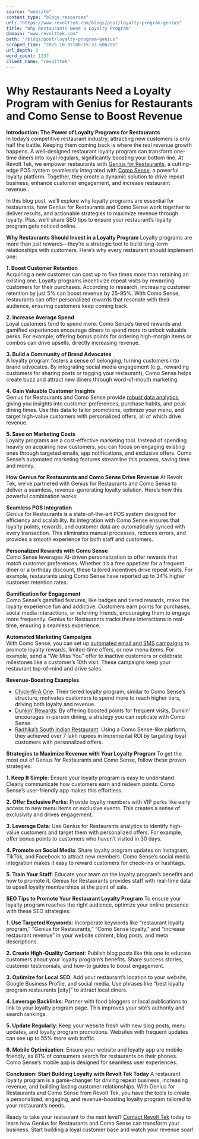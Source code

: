 ```yaml
---
source: "website"
content_type: "blogs_resources"
url: "https://www.revolttek.com/blogs/post/loyalty-program-genius"
title: "Why Restaurants Need a Loyalty Program"
domain: "www.revolttek.com"
path: "/blogs/post/loyalty-program-genius"
scraped_time: "2025-10-05T00:15:33.606295"
url_depth: 3
word_count: 1237
client_name: "revolttek"
---
```


# Why Restaurants Need a Loyalty Program with Genius for Restaurants and Como Sense to Boost Revenue

**Introduction: The Power of Loyalty Programs for Restaurants**  
In today’s competitive restaurant industry, attracting new customers is only half the battle. Keeping them coming back is where the real revenue growth happens. A well-designed restaurant loyalty program can transform one-time diners into loyal regulars, significantly boosting your bottom line. At Revolt Tek, we empower restaurants with [Genius for Restaurants](https://www.globalpayments.com/industries/restaurant "Genius for Restaurants"), a cutting-edge POS system seamlessly integrated with [Como Sense](https://www.comosense.com/ "Como Sense"), a powerful loyalty platform. Together, they create a dynamic solution to drive repeat business, enhance customer engagement, and increase restaurant revenue..

In this blog post, we’ll explore why loyalty programs are essential for restaurants, how Genius for Restaurants and Como Sense work together to deliver results, and actionable strategies to maximize revenue through loyalty. Plus, we’ll share SEO tips to ensure your restaurant’s loyalty program gets noticed online.

**Why Restaurants Should Invest in a Loyalty Program**
Loyalty programs are more than just rewards—they’re a strategic tool to build long-term relationships with customers. Here’s why every restaurant should implement one:

**1. Boost Customer Retention**  
Acquiring a new customer can cost up to five times more than retaining an existing one. Loyalty programs incentivize repeat visits by rewarding customers for their purchases. According to research, increasing customer retention by just 5% can boost revenue by 25-95%. With Como Sense, restaurants can offer personalized rewards that resonate with their audience, ensuring customers keep coming back.

**2. Increase Average Spend**  
Loyal customers tend to spend more. Como Sense’s tiered rewards and gamified experiences encourage diners to spend more to unlock valuable perks. For example, offering bonus points for ordering high-margin items or combos can drive upsells, directly increasing revenue.

**3. Build a Community of Brand Advocates**  
A loyalty program fosters a sense of belonging, turning customers into brand advocates. By integrating social media engagement (e.g., rewarding customers for sharing posts or tagging your restaurant), Como Sense helps create buzz and attract new diners through word-of-mouth marketing.

**4. Gain Valuable Customer Insights**  
Genius for Restaurants and Como Sense provide [robust data analytics](https://www.comosense.com/ai-actionable-data/ "robust data analytics"), giving you insights into customer preferences, purchase habits, and peak dining times. Use this data to tailor promotions, optimize your menu, and target high-value customers with personalized offers, all of which drive revenue.

**5. Save on Marketing Costs**  
Loyalty programs are a cost-effective marketing tool. Instead of spending heavily on acquiring new customers, you can focus on engaging existing ones through targeted emails, app notifications, and exclusive offers. Como Sense’s automated marketing features streamline this process, saving time and money.

**How Genius for Restaurants and Como Sense Drive Revenue**
At Revolt Tek, we’ve partnered with Genius for Restaurants and Como Sense to deliver a seamless, revenue-generating loyalty solution. Here’s how this powerful combination works:

**Seamless POS Integration**  
Genius for Restaurants is a state-of-the-art POS system designed for efficiency and scalability. Its integration with Como Sense ensures that loyalty points, rewards, and customer data are automatically synced with every transaction. This eliminates manual processes, reduces errors, and provides a smooth experience for both staff and customers.

**Personalized Rewards with Como Sense**  
Como Sense leverages AI-driven personalization to offer rewards that match customer preferences. Whether it’s a free appetizer for a frequent diner or a birthday discount, these tailored incentives drive repeat visits. For example, restaurants using Como Sense have reported up to 34% higher customer retention rates.

**Gamification for Engagement**  
Como Sense’s gamified features, like badges and tiered rewards, make the loyalty experience fun and addictive. Customers earn points for purchases, social media interactions, or referring friends, encouraging them to engage more frequently. Genius for Restaurants tracks these interactions in real-time, ensuring a seamless experience.

**Automated Marketing Campaigns**  
With Como Sense, you can set up [automated email and SMS campaigns](https://www.comosense.com/marketing-automation/ "automated email and SMS campaigns") to promote loyalty rewards, limited-time offers, or new menu items. For example, send a “We Miss You” offer to inactive customers or celebrate milestones like a customer’s 10th visit. These campaigns keep your restaurant top-of-mind and drive sales.

**Revenue-Boosting Examples**
- [Chick-fil-A One](https://www.chick-fil-a.com/one "Chick-fil-A One"): Their tiered loyalty program, similar to Como Sense’s structure, motivates customers to spend more to reach higher tiers, driving both loyalty and revenue.
- [Dunkin’ Rewards](https://www.dunkindonuts.com/en/dunkinrewards " Dunkin’ Rewards"): By offering boosted points for frequent visits, Dunkin’ encourages in-person dining, a strategy you can replicate with Como Sense.
- [Radhika’s South Indian Restaurant](https://radhikas.in/ "Radhika’s South Indian Restaurant"): Using a Como Sense-like platform, they achieved over 7 lakh rupees in incremental ROI by targeting loyal customers with personalized offers.

**Strategies to Maximize Revenue with Your Loyalty Program**
To get the most out of Genius for Restaurants and Como Sense, follow these proven strategies:

**1. Keep It Simple**: Ensure your loyalty program is easy to understand. Clearly communicate how customers earn and redeem points. Como Sense’s user-friendly app makes this effortless.

**2. Offer Exclusive Perks**: Provide loyalty members with VIP perks like early access to new menu items or exclusive events. This creates a sense of exclusivity and drives engagement.

**3. Leverage Data**: Use Genius for Restaurants analytics to identify high-value customers and target them with personalized offers. For example, offer bonus points to customers who haven’t visited in 30 days.

**4. Promote on Social Media**: Share loyalty program updates on Instagram, TikTok, and Facebook to attract new members. Como Sense’s social media integration makes it easy to reward customers for check-ins or hashtags.

**5. Train Your Staff**: Educate your team on the loyalty program’s benefits and how to promote it. Genius for Restaurants provides staff with real-time data to upsell loyalty memberships at the point of sale.

**SEO Tips to Promote Your Restaurant Loyalty Program**
To ensure your loyalty program reaches the right audience, optimize your online presence with these SEO strategies:

**1. Use Targeted Keywords**: Incorporate keywords like “restaurant loyalty program,” “Genius for Restaurants,” “Como Sense loyalty,” and “increase restaurant revenue” in your website content, blog posts, and meta descriptions.

**2. Create High-Quality Content**: Publish blog posts like this one to educate customers about your loyalty program’s benefits. Share success stories, customer testimonials, and how-to guides to boost engagement.

**3. Optimize for Local SEO**: Add your restaurant’s location to your website, Google Business Profile, and social media. Use phrases like “best loyalty program restaurants [city]” to attract local diners.

**4. Leverage Backlinks**: Partner with food bloggers or local publications to link to your loyalty program page. This improves your site’s authority and search rankings.

**5. Update Regularly**: Keep your website fresh with new blog posts, menu updates, and loyalty program promotions. Websites with frequent updates can see up to 55% more web traffic.

**6. Mobile Optimization**: Ensure your website and loyalty app are mobile-friendly, as 81% of consumers search for restaurants on their phones. Como Sense’s mobile app is designed for seamless user experiences.

**Conclusion: Start Building Loyalty with Revolt Tek Today**
A restaurant loyalty program is a game-changer for driving repeat business, increasing revenue, and building lasting customer relationships. With Genius for Restaurants and Como Sense from Revolt Tek, you have the tools to create a personalized, engaging, and revenue-boosting loyalty program tailored to your restaurant’s needs.

Ready to take your restaurant to the next level? [Contact Revolt Tek](/contact "Contact Revolt Tek") today to learn how Genius for Restaurants and Como Sense can transform your business. Start building a loyal customer base and watch your revenue soar!